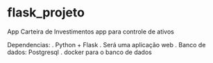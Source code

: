 # flask_projeto

App Carteira de Investimentos
app para controle de ativos


Dependencias:
    . Python + Flask
    . Será uma aplicação web
    . Banco de dados: Postgresql
    . docker para o banco de dados